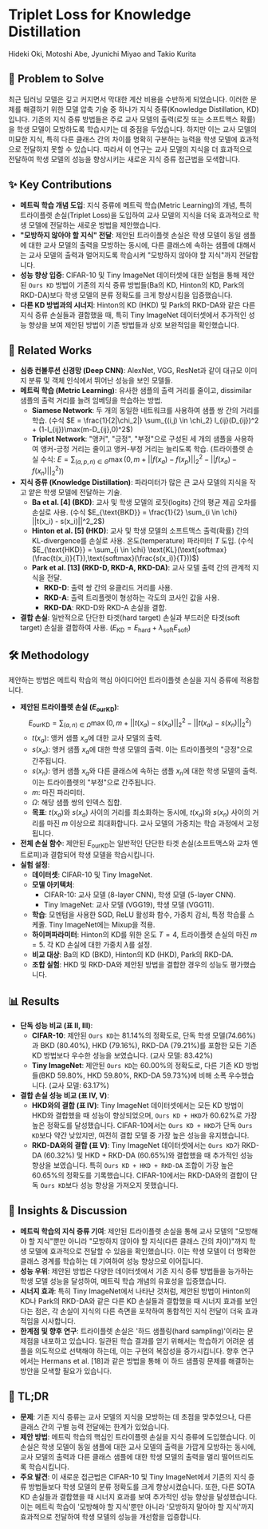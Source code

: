 # Triplet Loss for Knowledge Distillation
Hideki Oki, Motoshi Abe, Jyunichi Miyao and Takio Kurita

## 🧩 Problem to Solve
최근 딥러닝 모델은 깊고 커지면서 막대한 계산 비용을 수반하게 되었습니다. 이러한 문제를 해결하기 위한 모델 압축 기술 중 하나가 지식 증류(Knowledge Distillation, KD)입니다. 기존의 지식 증류 방법들은 주로 교사 모델의 출력(로짓 또는 소프트맥스 확률)을 학생 모델이 모방하도록 학습시키는 데 중점을 두었습니다. 하지만 이는 교사 모델의 미묘한 지식, 특히 다른 클래스 간의 차이를 명확히 구분하는 능력을 학생 모델에 효과적으로 전달하지 못할 수 있습니다. 따라서 이 연구는 교사 모델의 지식을 더 효과적으로 전달하여 학생 모델의 성능을 향상시키는 새로운 지식 증류 접근법을 모색합니다.

## ✨ Key Contributions
*   **메트릭 학습 개념 도입**: 지식 증류에 메트릭 학습(Metric Learning)의 개념, 특히 트라이플렛 손실(Triplet Loss)을 도입하여 교사 모델의 지식을 더욱 효과적으로 학생 모델에 전달하는 새로운 방법을 제안했습니다.
*   **"모방하지 않아야 할 지식" 전달**: 제안된 트라이플렛 손실은 학생 모델이 동일 샘플에 대한 교사 모델의 출력을 모방하는 동시에, 다른 클래스에 속하는 샘플에 대해서는 교사 모델의 출력과 멀어지도록 학습시켜 "모방하지 않아야 할 지식"까지 전달합니다.
*   **성능 향상 입증**: CIFAR-10 및 Tiny ImageNet 데이터셋에 대한 실험을 통해 제안된 `Ours KD` 방법이 기존의 지식 증류 방법들(Ba의 KD, Hinton의 KD, Park의 RKD-DA)보다 학생 모델의 분류 정확도를 크게 향상시킴을 입증했습니다.
*   **다른 KD 방법과의 시너지**: Hinton의 KD (HKD) 및 Park의 RKD-DA와 같은 다른 지식 증류 손실들과 결합했을 때, 특히 Tiny ImageNet 데이터셋에서 추가적인 성능 향상을 보여 제안된 방법이 기존 방법들과 상호 보완적임을 확인했습니다.

## 📎 Related Works
*   **심층 컨볼루션 신경망 (Deep CNN)**: AlexNet, VGG, ResNet과 같이 대규모 이미지 분류 및 객체 인식에서 뛰어난 성능을 보인 모델들.
*   **메트릭 학습 (Metric Learning)**: 유사한 샘플의 출력 거리를 줄이고, dissimilar 샘플의 출력 거리를 늘려 임베딩을 학습하는 방법.
    *   **Siamese Network**: 두 개의 동일한 네트워크를 사용하여 샘플 쌍 간의 거리를 학습. (수식 $E = \frac{1}{2|\chi_2|} \sum_{(i,j) \in \chi_2} l_{ij}(D_{ij})^2 + (1-l_{ij})\max(m-D_{ij},0)^2$)
    *   **Triplet Network**: "앵커", "긍정", "부정"으로 구성된 세 개의 샘플을 사용하여 앵커-긍정 거리는 줄이고 앵커-부정 거리는 늘리도록 학습. (트라이플렛 손실 수식: $E = \sum_{(a,p,n) \in \Theta} \max(0, m+||f(x_a)-f(x_p)||^2_2 - ||f(x_a)-f(x_n)||^2_2)$)
*   **지식 증류 (Knowledge Distillation)**: 파라미터가 많은 큰 교사 모델의 지식을 작고 얕은 학생 모델에 전달하는 기술.
    *   **Ba et al. [4] (BKD)**: 교사 및 학생 모델의 로짓(logits) 간의 평균 제곱 오차를 손실로 사용. (수식 $E_{\text{BKD}} = \frac{1}{2} \sum_{i \in \chi} ||t(x_i) - s(x_i)||^2_2$)
    *   **Hinton et al. [5] (HKD)**: 교사 및 학생 모델의 소프트맥스 출력(확률) 간의 KL-divergence를 손실로 사용. 온도(temperature) 파라미터 $T$ 도입. (수식 $E_{\text{HKD}} = \sum_{i \in \chi} \text{KL}(\text{softmax}(\frac{t(x_i)}{T}),\text{softmax}(\frac{s(x_i)}{T}))$)
    *   **Park et al. [13] (RKD-D, RKD-A, RKD-DA)**: 교사 모델 출력 간의 관계적 지식을 전달.
        *   **RKD-D**: 출력 쌍 간의 유클리드 거리를 사용.
        *   **RKD-A**: 출력 트리플렛이 형성하는 각도의 코사인 값을 사용.
        *   **RKD-DA**: RKD-D와 RKD-A 손실을 결합.
*   **결합 손실**: 일반적으로 단단한 타겟(hard target) 손실과 부드러운 타겟(soft target) 손실을 결합하여 사용. ($E_{\text{KD}} = E_{\text{hard}} + \lambda_{\text{soft}} E_{\text{soft}}$)

## 🛠️ Methodology
제안하는 방법은 메트릭 학습의 핵심 아이디어인 트라이플렛 손실을 지식 증류에 적용합니다.

*   **제안된 트라이플렛 손실 ($E_{\text{ourKD}}$)**:
    $$ E_{\text{ourKD}} = \sum_{(a,n) \in \Omega} \max(0, m + ||t(x_a) - s(x_a)||^2_2 - ||t(x_a) - s(x_n)||^2_2) $$
    *   $t(x_a)$: 앵커 샘플 $x_a$에 대한 교사 모델의 출력.
    *   $s(x_a)$: 앵커 샘플 $x_a$에 대한 학생 모델의 출력. 이는 트라이플렛의 "긍정"으로 간주됩니다.
    *   $s(x_n)$: 앵커 샘플 $x_a$와 다른 클래스에 속하는 샘플 $x_n$에 대한 학생 모델의 출력. 이는 트라이플렛의 "부정"으로 간주됩니다.
    *   $m$: 마진 파라미터.
    *   $\Omega$: 해당 샘플 쌍의 인덱스 집합.
    *   **목표**: $t(x_a)$와 $s(x_a)$ 사이의 거리를 최소화하는 동시에, $t(x_a)$와 $s(x_n)$ 사이의 거리를 마진 $m$ 이상으로 최대화합니다. 교사 모델의 가중치는 학습 과정에서 고정됩니다.
*   **전체 손실 함수**: 제안된 $E_{\text{ourKD}}$는 일반적인 단단한 타겟 손실(소프트맥스와 교차 엔트로피)과 결합되어 학생 모델을 학습시킵니다.
*   **실험 설정**:
    *   **데이터셋**: CIFAR-10 및 Tiny ImageNet.
    *   **모델 아키텍처**:
        *   CIFAR-10: 교사 모델 (8-layer CNN), 학생 모델 (5-layer CNN).
        *   Tiny ImageNet: 교사 모델 (VGG19), 학생 모델 (VGG11).
    *   **학습**: 모멘텀을 사용한 SGD, ReLU 활성화 함수, 가중치 감쇠, 특정 학습률 스케줄. Tiny ImageNet에는 Mixup을 적용.
    *   **하이퍼파라미터**: Hinton의 KD를 위한 온도 $T=4$, 트라이플렛 손실의 마진 $m=5$. 각 KD 손실에 대한 가중치 $\lambda$를 설정.
    *   **비교 대상**: Ba의 KD (BKD), Hinton의 KD (HKD), Park의 RKD-DA.
    *   **조합 실험**: HKD 및 RKD-DA와 제안된 방법을 결합한 경우의 성능도 평가했습니다.

## 📊 Results
*   **단독 성능 비교 (표 II, III)**:
    *   **CIFAR-10**: 제안된 `Ours KD`는 81.14%의 정확도로, 단독 학생 모델(74.66%)과 BKD (80.40%), HKD (79.16%), RKD-DA (79.21%)를 포함한 모든 기존 KD 방법보다 우수한 성능을 보였습니다. (교사 모델: 83.42%)
    *   **Tiny ImageNet**: 제안된 `Ours KD`는 60.00%의 정확도로, 다른 기존 KD 방법들(BKD 59.80%, HKD 59.80%, RKD-DA 59.73%)에 비해 소폭 우수했습니다. (교사 모델: 63.17%)
*   **결합 손실 성능 비교 (표 IV, V)**:
    *   **HKD와의 결합 (표 IV)**: Tiny ImageNet 데이터셋에서는 모든 KD 방법이 HKD와 결합했을 때 성능이 향상되었으며, `Ours KD + HKD`가 60.62%로 가장 높은 정확도를 달성했습니다. CIFAR-10에서는 `Ours KD + HKD`가 단독 `Ours KD`보다 약간 낮았지만, 여전히 결합 모델 중 가장 높은 성능을 유지했습니다.
    *   **RKD-DA와의 결합 (표 V)**: Tiny ImageNet 데이터셋에서는 `Ours KD`가 RKD-DA (60.32%) 및 HKD + RKD-DA (60.65%)와 결합했을 때 추가적인 성능 향상을 보였습니다. 특히 `Ours KD + HKD + RKD-DA` 조합이 가장 높은 60.65%의 정확도를 기록했습니다. CIFAR-10에서는 RKD-DA와의 결합이 단독 `Ours KD`보다 성능 향상을 가져오지 못했습니다.

## 🧠 Insights & Discussion
*   **메트릭 학습의 지식 증류 기여**: 제안된 트라이플렛 손실을 통해 교사 모델의 "모방해야 할 지식"뿐만 아니라 "모방하지 않아야 할 지식(다른 클래스 간의 차이)"까지 학생 모델에 효과적으로 전달할 수 있음을 확인했습니다. 이는 학생 모델이 더 명확한 클래스 경계를 학습하는 데 기여하여 성능 향상으로 이어집니다.
*   **성능 우위**: 제안된 방법은 다양한 데이터셋에서 기존 지식 증류 방법들을 능가하는 학생 모델 성능을 달성하여, 메트릭 학습 개념의 유효성을 입증했습니다.
*   **시너지 효과**: 특히 Tiny ImageNet에서 나타난 것처럼, 제안된 방법이 Hinton의 KD나 Park의 RKD-DA와 같은 다른 KD 손실들과 결합했을 때 시너지 효과를 보인다는 점은, 각 손실이 지식의 다른 측면을 포착하여 통합적인 지식 전달이 더욱 효과적임을 시사합니다.
*   **한계점 및 향후 연구**: 트라이플렛 손실은 '하드 샘플링(hard sampling)'이라는 문제점을 내포하고 있습니다. 일관된 학습 결과를 얻기 위해서는 학습하기 어려운 샘플을 의도적으로 선택해야 하는데, 이는 구현의 복잡성을 증가시킵니다. 향후 연구에서는 Hermans et al. [18]과 같은 방법을 통해 이 하드 샘플링 문제를 해결하는 방안을 모색할 필요가 있습니다.

## 📌 TL;DR
*   **문제**: 기존 지식 증류는 교사 모델의 지식을 모방하는 데 초점을 맞추었으나, 다른 클래스 간의 구별 능력 전달에는 한계가 있었습니다.
*   **제안 방법**: 메트릭 학습의 핵심인 트라이플렛 손실을 지식 증류에 도입했습니다. 이 손실은 학생 모델이 동일 샘플에 대한 교사 모델의 출력을 가깝게 모방하는 동시에, 교사 모델의 출력과 다른 클래스 샘플에 대한 학생 모델의 출력을 멀리 떨어뜨리도록 학습시킵니다.
*   **주요 발견**: 이 새로운 접근법은 CIFAR-10 및 Tiny ImageNet에서 기존의 지식 증류 방법들보다 학생 모델의 분류 정확도를 크게 향상시켰습니다. 또한, 다른 SOTA KD 손실들과 결합했을 때 시너지 효과를 보여 추가적인 성능 향상을 달성했습니다. 이는 메트릭 학습이 '모방해야 할 지식'뿐만 아니라 '모방하지 말아야 할 지식'까지 효과적으로 전달하여 학생 모델의 성능을 개선함을 입증합니다.
